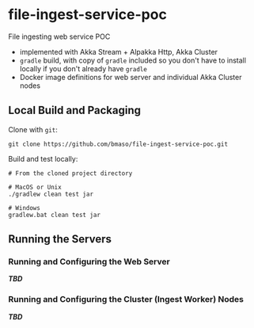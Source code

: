 # file-ingest-service-poc

File ingesting web service POC
* implemented with Akka Stream + Alpakka Http, Akka Cluster
* `gradle` build, with copy of `gradle` included so you don't have to install locally
   if you don't already have `gradle`
* Docker image definitions for web server and individual Akka Cluster nodes

## Local Build and Packaging

Clone with `git`:
```
git clone https://github.com/bmaso/file-ingest-service-poc.git
```

Build and test locally:
```
# From the cloned project directory

# MacOS or Unix
./gradlew clean test jar

# Windows
gradlew.bat clean test jar
```

## Running the Servers

### Running and Configuring the Web Server

***TBD***

### Running and Configuring the Cluster (Ingest Worker) Nodes

***TBD***
